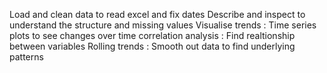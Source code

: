 Load and clean data to read excel and fix dates
Describe and inspect to understand the structure and missing values
Visualise trends : Time series plots to see changes over time
correlation analysis : Find realtionship between variables 
Rolling trends : Smooth out data to find underlying patterns
